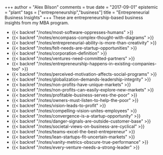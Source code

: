+++
author = "Alex Bilson"
comments = true
date = "2017-09-01"
epistemic = "plant"
tags = ["entrepreneurship","business"]
title = "Entrepreneurial Business Insights"
+++
These are entrepreneurship-based business insights from my MBA program.

- {{< backref "/notes/most-software-oppresses-humans" >}}
- {{< backref "/notes/encompass-complex-thought-with-diagrams" >}}
- {{< backref "/notes/entrepreneurial-ability-is-more-than-creativity" >}}
- {{< backref "/notes/felt-needs-are-startup-opportunities" >}}
- {{< backref "/notes/corporation-definition" >}}
- {{< backref "/notes/ventures-need-committed-partners" >}}
- {{< backref "/notes/entrepreneurship-happens-in-existing-companies-too" >}}
- {{< backref "/notes/perceived-motivation-affects-social-programs" >}}
- {{< backref "/notes/globalization-demands-leadership-integrity" >}}
- {{< backref "/notes/non-profits-have-unique-markets" >}}
- {{< backref "/notes/non-profits-can-easily-explore-new-markets" >}}
- {{< backref "/notes/profitable-business-serves-the-poor" >}}
- {{< backref "/notes/owners-must-listen-to-help-the-poor" >}}
- {{< backref "/notes/vision-leads-to-profit" >}}
- {{< backref "/notes/compelling-vision-unites-employees" >}}
- {{< backref "/notes/convergence-is-a-startup-opportunity" >}}
- {{< backref "/notes/danger-signals-are-outside-customer-base" >}}
- {{< backref "/notes/societal-views-on-business-are-cyclical" >}}
- {{< backref "/notes/teams-excel-the-best-entrepreneur" >}}
- {{< backref "/notes/lean-startups-fit-uncertain-markets" >}}
- {{< backref "/notes/vanity-metrics-obscure-true-performance" >}}
- {{< backref "/notes/every-venture-needs-a-strong-leader" >}}
